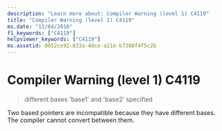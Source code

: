 ```yaml
---
description: "Learn more about: Compiler Warning (level 1) C4119"
title: "Compiler Warning (level 1) C4119"
ms.date: "11/04/2016"
f1_keywords: ["C4119"]
helpviewer_keywords: ["C4119"]
ms.assetid: 0052ce92-033a-4dce-a11e-b7388f4f5c2b
---
```

# Compiler Warning (level 1) C4119

> different bases 'base1' and 'base2' specified

Two based pointers are incompatible because they have different bases. The compiler cannot convert between them.
